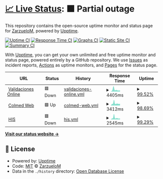 # [📈 Live Status](https://ZarzueloM.github.io/status): <!--live status--> **🟧 Partial outage**

This repository contains the open-source uptime monitor and status page for [ZarzueloM](https://ZarzueloM.github.io/status), powered by [Upptime](https://github.com/upptime/upptime).

[![Uptime CI](https://github.com/ZarzueloM/status/workflows/Uptime%20CI/badge.svg)](https://github.com/ZarzueloM/status/actions?query=workflow%3A%22Uptime+CI%22)
[![Response Time CI](https://github.com/ZarzueloM/status/workflows/Response%20Time%20CI/badge.svg)](https://github.com/ZarzueloM/status/actions?query=workflow%3A%22Response+Time+CI%22)
[![Graphs CI](https://github.com/ZarzueloM/status/workflows/Graphs%20CI/badge.svg)](https://github.com/ZarzueloM/status/actions?query=workflow%3A%22Graphs+CI%22)
[![Static Site CI](https://github.com/ZarzueloM/status/workflows/Static%20Site%20CI/badge.svg)](https://github.com/ZarzueloM/status/actions?query=workflow%3A%22Static+Site+CI%22)
[![Summary CI](https://github.com/ZarzueloM/status/workflows/Summary%20CI/badge.svg)](https://github.com/ZarzueloM/status/actions?query=workflow%3A%22Summary+CI%22)

With [Upptime](https://upptime.js.org), you can get your own unlimited and free uptime monitor and status page, powered entirely by a GitHub repository. We use [Issues](https://github.com/ZarzueloM/status/issues) as incident reports, [Actions](https://github.com/ZarzueloM/status/actions) as uptime monitors, and [Pages](https://ZarzueloM.github.io/status) for the status page.

<!--start: status pages-->
<!-- This summary is generated by Upptime (https://github.com/upptime/upptime) -->
<!-- Do not edit this manually, your changes will be overwritten -->
<!-- prettier-ignore -->
| URL | Status | History | Response Time | Uptime |
| --- | ------ | ------- | ------------- | ------ |
| <img alt="" src="https://icons.duckduckgo.com/ip3/colmed.tandemdigital.net.ico" height="13"> [Validaciones Online](https://colmed.tandemdigital.net) | 🟥 Down | [validaciones-online.yml](https://github.com/ZarzueloM/status/commits/HEAD/history/validaciones-online.yml) | <details><summary><img alt="Response time graph" src="./graphs/validaciones-online/response-time-week.png" height="20"> 4405ms</summary><br><a href="https://status.colmedsanjuan.com.ar/history/validaciones-online"><img alt="Response time 1400" src="https://img.shields.io/endpoint?url=https%3A%2F%2Fraw.githubusercontent.com%2FZarzueloM%2Fstatus%2FHEAD%2Fapi%2Fvalidaciones-online%2Fresponse-time.json"></a><br><a href="https://status.colmedsanjuan.com.ar/history/validaciones-online"><img alt="24-hour response time 12220" src="https://img.shields.io/endpoint?url=https%3A%2F%2Fraw.githubusercontent.com%2FZarzueloM%2Fstatus%2FHEAD%2Fapi%2Fvalidaciones-online%2Fresponse-time-day.json"></a><br><a href="https://status.colmedsanjuan.com.ar/history/validaciones-online"><img alt="7-day response time 4405" src="https://img.shields.io/endpoint?url=https%3A%2F%2Fraw.githubusercontent.com%2FZarzueloM%2Fstatus%2FHEAD%2Fapi%2Fvalidaciones-online%2Fresponse-time-week.json"></a><br><a href="https://status.colmedsanjuan.com.ar/history/validaciones-online"><img alt="30-day response time 1733" src="https://img.shields.io/endpoint?url=https%3A%2F%2Fraw.githubusercontent.com%2FZarzueloM%2Fstatus%2FHEAD%2Fapi%2Fvalidaciones-online%2Fresponse-time-month.json"></a><br><a href="https://status.colmedsanjuan.com.ar/history/validaciones-online"><img alt="1-year response time 1400" src="https://img.shields.io/endpoint?url=https%3A%2F%2Fraw.githubusercontent.com%2FZarzueloM%2Fstatus%2FHEAD%2Fapi%2Fvalidaciones-online%2Fresponse-time-year.json"></a></details> | <details><summary><a href="https://status.colmedsanjuan.com.ar/history/validaciones-online">99.52%</a></summary><a href="https://status.colmedsanjuan.com.ar/history/validaciones-online"><img alt="All-time uptime 99.32%" src="https://img.shields.io/endpoint?url=https%3A%2F%2Fraw.githubusercontent.com%2FZarzueloM%2Fstatus%2FHEAD%2Fapi%2Fvalidaciones-online%2Fuptime.json"></a><br><a href="https://status.colmedsanjuan.com.ar/history/validaciones-online"><img alt="24-hour uptime 96.64%" src="https://img.shields.io/endpoint?url=https%3A%2F%2Fraw.githubusercontent.com%2FZarzueloM%2Fstatus%2FHEAD%2Fapi%2Fvalidaciones-online%2Fuptime-day.json"></a><br><a href="https://status.colmedsanjuan.com.ar/history/validaciones-online"><img alt="7-day uptime 99.52%" src="https://img.shields.io/endpoint?url=https%3A%2F%2Fraw.githubusercontent.com%2FZarzueloM%2Fstatus%2FHEAD%2Fapi%2Fvalidaciones-online%2Fuptime-week.json"></a><br><a href="https://status.colmedsanjuan.com.ar/history/validaciones-online"><img alt="30-day uptime 99.57%" src="https://img.shields.io/endpoint?url=https%3A%2F%2Fraw.githubusercontent.com%2FZarzueloM%2Fstatus%2FHEAD%2Fapi%2Fvalidaciones-online%2Fuptime-month.json"></a><br><a href="https://status.colmedsanjuan.com.ar/history/validaciones-online"><img alt="1-year uptime 99.32%" src="https://img.shields.io/endpoint?url=https%3A%2F%2Fraw.githubusercontent.com%2FZarzueloM%2Fstatus%2FHEAD%2Fapi%2Fvalidaciones-online%2Fuptime-year.json"></a></details>
| <img alt="" src="https://www.colmedsanjuan.com.ar/intranet/favicon.ico" height="13"> [Colmed Web](https://www.colmedsanjuan.com.ar) | 🟩 Up | [colmed-web.yml](https://github.com/ZarzueloM/status/commits/HEAD/history/colmed-web.yml) | <details><summary><img alt="Response time graph" src="./graphs/colmed-web/response-time-week.png" height="20"> 3412ms</summary><br><a href="https://status.colmedsanjuan.com.ar/history/colmed-web"><img alt="Response time 1790" src="https://img.shields.io/endpoint?url=https%3A%2F%2Fraw.githubusercontent.com%2FZarzueloM%2Fstatus%2FHEAD%2Fapi%2Fcolmed-web%2Fresponse-time.json"></a><br><a href="https://status.colmedsanjuan.com.ar/history/colmed-web"><img alt="24-hour response time 7080" src="https://img.shields.io/endpoint?url=https%3A%2F%2Fraw.githubusercontent.com%2FZarzueloM%2Fstatus%2FHEAD%2Fapi%2Fcolmed-web%2Fresponse-time-day.json"></a><br><a href="https://status.colmedsanjuan.com.ar/history/colmed-web"><img alt="7-day response time 3412" src="https://img.shields.io/endpoint?url=https%3A%2F%2Fraw.githubusercontent.com%2FZarzueloM%2Fstatus%2FHEAD%2Fapi%2Fcolmed-web%2Fresponse-time-week.json"></a><br><a href="https://status.colmedsanjuan.com.ar/history/colmed-web"><img alt="30-day response time 2691" src="https://img.shields.io/endpoint?url=https%3A%2F%2Fraw.githubusercontent.com%2FZarzueloM%2Fstatus%2FHEAD%2Fapi%2Fcolmed-web%2Fresponse-time-month.json"></a><br><a href="https://status.colmedsanjuan.com.ar/history/colmed-web"><img alt="1-year response time 1821" src="https://img.shields.io/endpoint?url=https%3A%2F%2Fraw.githubusercontent.com%2FZarzueloM%2Fstatus%2FHEAD%2Fapi%2Fcolmed-web%2Fresponse-time-year.json"></a></details> | <details><summary><a href="https://status.colmedsanjuan.com.ar/history/colmed-web">98.69%</a></summary><a href="https://status.colmedsanjuan.com.ar/history/colmed-web"><img alt="All-time uptime 99.88%" src="https://img.shields.io/endpoint?url=https%3A%2F%2Fraw.githubusercontent.com%2FZarzueloM%2Fstatus%2FHEAD%2Fapi%2Fcolmed-web%2Fuptime.json"></a><br><a href="https://status.colmedsanjuan.com.ar/history/colmed-web"><img alt="24-hour uptime 96.31%" src="https://img.shields.io/endpoint?url=https%3A%2F%2Fraw.githubusercontent.com%2FZarzueloM%2Fstatus%2FHEAD%2Fapi%2Fcolmed-web%2Fuptime-day.json"></a><br><a href="https://status.colmedsanjuan.com.ar/history/colmed-web"><img alt="7-day uptime 98.69%" src="https://img.shields.io/endpoint?url=https%3A%2F%2Fraw.githubusercontent.com%2FZarzueloM%2Fstatus%2FHEAD%2Fapi%2Fcolmed-web%2Fuptime-week.json"></a><br><a href="https://status.colmedsanjuan.com.ar/history/colmed-web"><img alt="30-day uptime 99.53%" src="https://img.shields.io/endpoint?url=https%3A%2F%2Fraw.githubusercontent.com%2FZarzueloM%2Fstatus%2FHEAD%2Fapi%2Fcolmed-web%2Fuptime-month.json"></a><br><a href="https://status.colmedsanjuan.com.ar/history/colmed-web"><img alt="1-year uptime 99.78%" src="https://img.shields.io/endpoint?url=https%3A%2F%2Fraw.githubusercontent.com%2FZarzueloM%2Fstatus%2FHEAD%2Fapi%2Fcolmed-web%2Fuptime-year.json"></a></details>
| <img alt="" src="https://icons.duckduckgo.com/ip3/his.colegiomedico.org.ar.ico" height="13"> [HIS](https://his.colegiomedico.org.ar/PROD/) | 🟥 Down | [his.yml](https://github.com/ZarzueloM/status/commits/HEAD/history/his.yml) | <details><summary><img alt="Response time graph" src="./graphs/his/response-time-week.png" height="20"> 2545ms</summary><br><a href="https://status.colmedsanjuan.com.ar/history/his"><img alt="Response time 1833" src="https://img.shields.io/endpoint?url=https%3A%2F%2Fraw.githubusercontent.com%2FZarzueloM%2Fstatus%2FHEAD%2Fapi%2Fhis%2Fresponse-time.json"></a><br><a href="https://status.colmedsanjuan.com.ar/history/his"><img alt="24-hour response time 5460" src="https://img.shields.io/endpoint?url=https%3A%2F%2Fraw.githubusercontent.com%2FZarzueloM%2Fstatus%2FHEAD%2Fapi%2Fhis%2Fresponse-time-day.json"></a><br><a href="https://status.colmedsanjuan.com.ar/history/his"><img alt="7-day response time 2545" src="https://img.shields.io/endpoint?url=https%3A%2F%2Fraw.githubusercontent.com%2FZarzueloM%2Fstatus%2FHEAD%2Fapi%2Fhis%2Fresponse-time-week.json"></a><br><a href="https://status.colmedsanjuan.com.ar/history/his"><img alt="30-day response time 2528" src="https://img.shields.io/endpoint?url=https%3A%2F%2Fraw.githubusercontent.com%2FZarzueloM%2Fstatus%2FHEAD%2Fapi%2Fhis%2Fresponse-time-month.json"></a><br><a href="https://status.colmedsanjuan.com.ar/history/his"><img alt="1-year response time 1833" src="https://img.shields.io/endpoint?url=https%3A%2F%2Fraw.githubusercontent.com%2FZarzueloM%2Fstatus%2FHEAD%2Fapi%2Fhis%2Fresponse-time-year.json"></a></details> | <details><summary><a href="https://status.colmedsanjuan.com.ar/history/his">99.29%</a></summary><a href="https://status.colmedsanjuan.com.ar/history/his"><img alt="All-time uptime 99.64%" src="https://img.shields.io/endpoint?url=https%3A%2F%2Fraw.githubusercontent.com%2FZarzueloM%2Fstatus%2FHEAD%2Fapi%2Fhis%2Fuptime.json"></a><br><a href="https://status.colmedsanjuan.com.ar/history/his"><img alt="24-hour uptime 98.87%" src="https://img.shields.io/endpoint?url=https%3A%2F%2Fraw.githubusercontent.com%2FZarzueloM%2Fstatus%2FHEAD%2Fapi%2Fhis%2Fuptime-day.json"></a><br><a href="https://status.colmedsanjuan.com.ar/history/his"><img alt="7-day uptime 99.29%" src="https://img.shields.io/endpoint?url=https%3A%2F%2Fraw.githubusercontent.com%2FZarzueloM%2Fstatus%2FHEAD%2Fapi%2Fhis%2Fuptime-week.json"></a><br><a href="https://status.colmedsanjuan.com.ar/history/his"><img alt="30-day uptime 99.70%" src="https://img.shields.io/endpoint?url=https%3A%2F%2Fraw.githubusercontent.com%2FZarzueloM%2Fstatus%2FHEAD%2Fapi%2Fhis%2Fuptime-month.json"></a><br><a href="https://status.colmedsanjuan.com.ar/history/his"><img alt="1-year uptime 99.64%" src="https://img.shields.io/endpoint?url=https%3A%2F%2Fraw.githubusercontent.com%2FZarzueloM%2Fstatus%2FHEAD%2Fapi%2Fhis%2Fuptime-year.json"></a></details>

<!--end: status pages-->

[**Visit our status website →**](https://ZarzueloM.github.io/status)

## 📄 License

- Powered by: [Upptime](https://github.com/upptime/upptime)
- Code: [MIT](./LICENSE) © [ZarzueloM](https://ZarzueloM.github.io/status)
- Data in the `./history` directory: [Open Database License](https://opendatacommons.org/licenses/odbl/1-0/)
